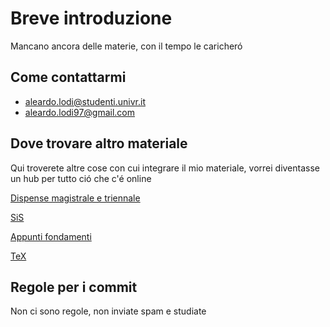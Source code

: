 # Breve introduzione

Mancano ancora delle materie, con il tempo le caricheró 

## Come contattarmi

- <aleardo.lodi@studenti.univr.it>
- <aleardo.lodi97@gmail.com>

## Dove trovare altro materiale

Qui troverete altre cose con cui integrare il mio materiale, vorrei diventasse un hub per tutto ció che c'é online

[Dispense magistrale e triennale](https://github.com/davbianchi/dispense-info-univr)

[SiS](https://github.com/JackHack96/logic-synthesis)

[Appunti fondamenti](https://github.com/JackHack96/Appunti-Fondamenti-Informatica)

[TeX](https://tex.stackexchange.com)

## Regole per i commit

Non ci sono regole, non inviate spam e studiate 
